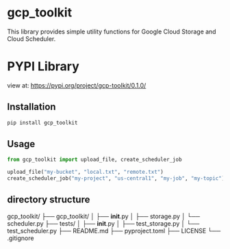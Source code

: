 # gcp_toolkit

This library provides simple utility functions for Google Cloud Storage and Cloud Scheduler.

# PYPI Library

view at: https://pypi.org/project/gcp-toolkit/0.1.0/

## Installation

```bash
pip install gcp_toolkit
```

## Usage

```python
from gcp_toolkit import upload_file, create_scheduler_job

upload_file("my-bucket", "local.txt", "remote.txt")
create_scheduler_job("my-project", "us-central1", "my-job", "my-topic")
```

## directory structure

gcp_toolkit/
├── gcp_toolkit/
│   ├── __init__.py
│   ├── storage.py
│   └── scheduler.py
├── tests/
│   ├── __init__.py
│   ├── test_storage.py
│   └── test_scheduler.py
├── README.md
├── pyproject.toml
├── LICENSE
└── .gitignore

